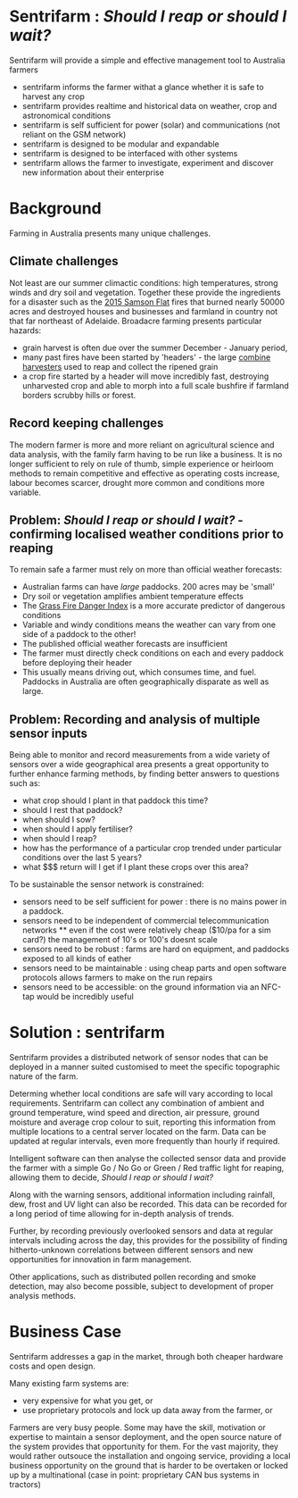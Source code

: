 # Sentrifarm : *Should I reap or should I wait?*

Sentrifarm will provide a simple and effective management tool to Australia farmers
* sentrifarm informs the farmer withat a glance whether it is safe to harvest any crop
* sentrifarm provides realtime and historical data on weather, crop and astronomical conditions
* sentrifarm is self sufficient for power (solar) and communications (not reliant on the GSM network)
* sentrifarm is designed to be modular and expandable
* sentrifarm is designed to be interfaced with other systems
* sentrifarm allows the farmer to investigate, experiment and discover new information about their enterprise

# Background
Farming in Australia presents many unique challenges.

## Climate challenges

Not least are our summer climactic conditions: high temperatures, strong winds and dry soil and vegetation.
Together these provide the ingredients for a disaster such as the [2015 Samson Flat](https://en.wikipedia.org/wiki/2015_Sampson_Flat_bushfires)
fires that burned nearly 50000 acres and destroyed houses and businesses and farmland in country
not that far northeast of Adelaide.
Broadacre farming presents particular hazards:
* grain harvest is often due over the summer December - January
period,
* many past fires have been started by 'headers' -
the large [combine harvesters](https://en.wikipedia.org/wiki/Combine_harvester#Combine_heads)
used to reap and collect the ripened grain
* a crop fire started by a header will move incredibly fast,
destroying unharvested crop and able to morph into a full scale bushfire if farmland borders scrubby hills or forest.

## Record keeping challenges

The modern farmer is more and more reliant on agricultural science and data analysis, with the family farm having to be run like a business. It is no longer sufficient to rely on rule of thumb, simple experience or heirloom methods to remain competitive and effective as operating costs increase, labour becomes scarcer, drought more common and conditions more variable.

## Problem: *Should I reap or should I wait?* - confirming localised weather conditions prior to reaping

To remain safe a farmer must rely on more than official weather forecasts:
* Australian farms can have _large_ paddocks. 200 acres may be 'small'
* Dry soil or vegetation amplifies ambient temperature effects
* The [Grass Fire Danger Index](http://www.csiro.au/en/Research/Environment/Extreme-Events/Bushfire/Fire-danger-meters/Grass-fire-danger-meter) is a more accurate predictor of dangerous conditions 
* Variable and windy conditions means the weather can vary from one side of a paddock to the other!
* The published official weather forecasts are insufficient
* The farmer must directly check conditions on each and every paddock before deploying their header
* This usually means driving out, which consumes time, and fuel. Paddocks in Australia are often geographically disparate as well as large.

## Problem: Recording and analysis of multiple sensor inputs

Being able to monitor and record measurements from a wide variety of sensors over a wide geographical area presents a great opportunity to further enhance farming methods, by finding better answers to questions such as:
* what crop should I plant in that paddock this time?
* should I rest that paddock?
* when should I sow?
* when should I apply fertiliser?
* when should I reap?
* how has the performance of a particular crop trended under particular conditions over the last 5 years?
* what $$$ return will I get if I plant these crops over this area?

To be sustainable the sensor network is constrained:
* sensors need to be self sufficient for power : there is no mains power in a paddock.
* sensors need to be independent of commercial telecommunication networks
** even if the cost were relatively cheap ($10/pa for a sim card?) the management of 10's or 100's doesnt scale
* sensors need to be robust : farms are hard on equipment, and paddocks exposed to all kinds of eather
* sensors need to be maintainable : using cheap parts and open software protocols allows farmers to make on the run repairs
* sensors need to be accessible: on the ground information via an NFC-tap would be incredibly useful

# Solution : sentrifarm

Sentrifarm provides a distributed network of sensor nodes that can be deployed in a manner suited customised to meet the specific topographic nature of the farm.

Determing whether local conditions are safe will vary according to local requirements.  Sentrifarm can collect any combination of ambient and ground temperature, wind speed and direction, air pressure, ground moisture and average crop colour to suit, reporting this information from multiple locations to a central server located on the farm. Data can be updated at regular intervals, even more frequently than hourly if required.

Intelligent software can then analyse the collected sensor data and provide the farmer with a simple Go / No Go or Green / Red traffic light for reaping, allowing them to decide, *Should I reap or should I wait?*

Along with the warning sensors, additional information including rainfall, dew, frost and UV light can also be recorded. This data can be recorded for a long period of time allowing for in-depth analysis of trends.

Further, by recording previously overlooked sensors and data at regular intervals including across the day, this provides for the possibility of finding hitherto-unknown correlations between different sensors and new opportunities for innovation in farm management.

Other applications, such as distributed pollen recording and smoke detection, may also become possible, subject to development of proper analysis methods.

# Business Case

Sentrifarm addresses a gap in the market, through both cheaper hardware costs and open design.

Many existing farm systems are:
* very expensive for what you get, or
* use proprietary protocols and lock up data away from the farmer, or

Farmers are very busy people.  Some may have the skill, motivation or expertise to maintain a sensor deployment, and the open source nature of the system provides that opportunity for them.  For the vast majority, they would rather outsouce the installation and ongoing service, providing a local business opportunity on the ground that is harder to be overtaken or locked up by a multinational (case in point: proprietary CAN bus systems in tractors)
